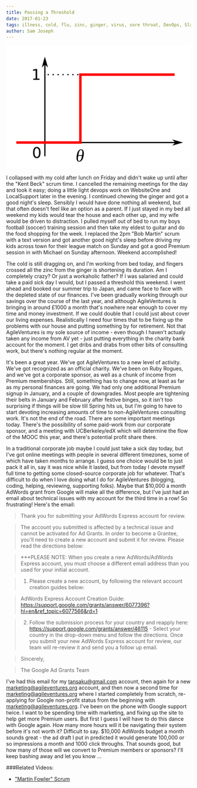 ```yaml
---
title: Passing a Threshold
date: 2017-01-23
tags: illness, cold, flu, zinc, ginger, virus, sore throat, DevOps, Slack, rest, health, immune system, adwords
author: Sam Joseph
---
```


![threshold](/images/threshold.png)

I collapsed with my cold after lunch on Friday and didn't wake up until after the "Kent Beck" scrum time.  I cancelled the remaining meetings for the day and took it easy; doing a little light devops work on WebsiteOne and LocalSupport later in the evening.  I continued chewing the ginger and got a good night's sleep.  Sensibly I would have done nothing all weekend, but that often doesn't feel like an option as a parent.  If I just stayed in my bed all weekend my kids would tear the house and each other up, and my wife would be driven to distraction.  I pulled myself out of bed to run my boys football (soccer) training session and then take my eldest to guitar and do the food shopping for the week.  I replaced the 2pm "Bob Martin" scrum with a text version and got another good night's sleep before driving my kids across town for their league match on Sunday and got a good Premium session in with Michael on Sunday afternoon.  Weekend accomplished!

The cold is still dragging on, and I'm working from bed today, and fingers crossed all the zinc from the ginger is shortening its duration.  Am I completely crazy?  Or just a workaholic father?  If I was salaried and could take a paid sick day I would, but I passed a threshold this weekend.  I went ahead and booked our summer trip to Japan, and came face to face with the depleted state of our finances.  I've been gradually working through our savings over the course of the last year, and although AgileVentures is bringing in around £1000 a month that's nowhere near enough to cover my time and money investment.  If we could double that I could just about cover our living expenses.  Realistically I need four times that to be fixing up the problems with our house and putting something by for retirement.  Not that AgileVentures is my sole source of income - even though I haven't actualy taken any income from AV yet - just putting everything in the charity bank account for the moment.  I get dribs and drabs from other bits of consulting work, but there's nothing regular at the moment.

It's been a great year.  We've got AgileVentures to a new level of activity.  We've got recognized as an official charity.  We've been on Ruby Rogues, and we've got a corporate sponsor, as well as a chunk of income from Premium memberships.  Still, something has to change now, at least as far as my personal finances are going.  We had only one additional Premium signup in January, and a couple of downgrades.  Most people are tightening their belts in January and February after festive binges, so it isn't too surprising if things will be slow till Spring hits us, but I'm going to have to start devoting increasing amounts of time to non-AgileVentures consulting work.  It's not the end of the road.  There are some important meetings today.  There's the possibility of some paid-work from our corporate sponsor, and a meeting with UCBerkeley/edX which will determine the flow of the MOOC this year, and there's potential profit share there.

In a traditional corporate job maybe I could just take a sick day today, but I've got online meetings with people in several different timezones, some of which have taken months to arrange.  I guess one choice would be to just pack it all in, say it was nice while it lasted, but from today I devote myself full time to getting some closed-source corporate job for whatever.  That's difficult to do when I love doing what I do for AgileVentures (blogging, coding, helping, reviewing, supporting folks).  Maybe that $10,000 a month AdWords grant from Google will make all the difference, but I've just had an email about technical issues with my account for the third time in a row!  So frustrating!  Here's the email:

> Thank you for submitting your AdWords Express account for review.

> The account you submitted is affected by a technical issue and cannot be activated for Ad Grants. In order to become a Grantee, you'll need to create a new account and submit it for review. Please read the directions below:

> ***PLEASE NOTE: When you create a new AdWords/AdWords Express  account, you must choose a different email address than you used for your initial account.

> 1. Please create a new account, by following the relevant account creation guides below:

> AdWords Express Account Creation Guide: https://support.google.com/grants/answer/6077396?hl=en&ref_topic=6077566&rd=1

> 2. Follow the submission process for your country and reapply here: https://support.google.com/grants/answer/46115 - Select your country in the drop-down menu and follow the directions. Once you submit your new AdWords Express account for review, our team will re-review it and send you a follow up email.

> Sincerely,

> The Google Ad Grants Team 

I've had this email for my tansaku@gmail.com account, then again for a new marketing@agileventures.org account, and then now a second time for marketing@agileventures.org where I started completely from scratch, re-applying for Google non-profit status from the beginning with marketing@agileventures.org.  I've been on the phone with Google support twice.  I want to be spending time with marketing, and fixing up the site to help get more Premium users.  But first I guess I will have to do this dance with Google again.  How many more hours will it be navigating their system before it's not worth it?  Difficult to say.  $10,000 AdWords budget a month sounds great - the ad draft I put in predicted it would generate 100,000 or so impressions a month and 1000 click throughs.  That sounds good, but how many of those will we convert to Premium members or sponsors?  I'll keep bashing away and let you know ...

###Related Videos:

* ["Martin Fowler" Scrum](https://www.youtube.com/watch?v=pxYvATQy2lo)

